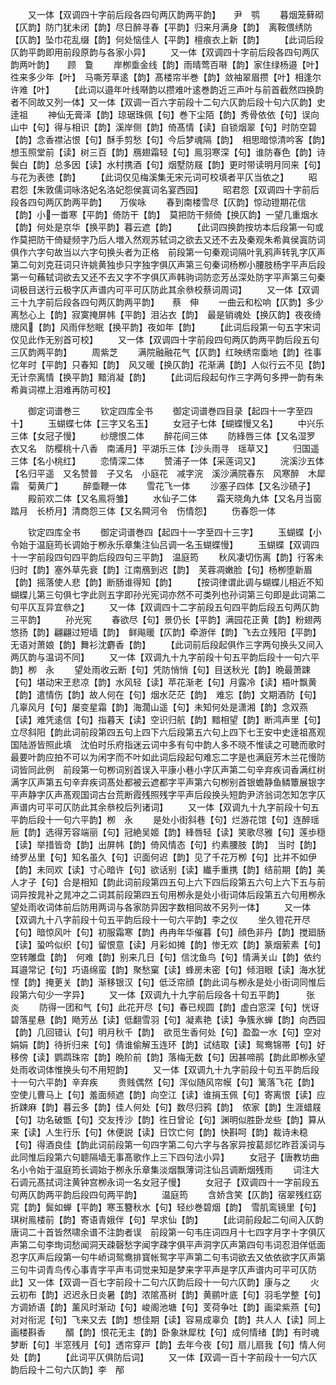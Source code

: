 <!-- { "loadSidebar": true } -->
　　又一体【双调四十字前后段各四句两仄韵两平韵】　　尹　鹗
　　暮烟笼藓砌【仄韵】防门犹未闭【韵】尽日醉寻春【平韵】归来月满身【韵】　离鞍偎绣防【仄韵】坠巾花乱缀【韵】何处恼佳人【平韵】檀痕衣上新【韵】
　　【此词后段仄韵平韵即用前段原韵与各家小异】
　　又一体【双调四十字前后段各四句两仄韵两叶韵】　　顾　敻
　　岸栁埀金线【韵】雨晴莺百啭【韵】家住绿杨邉【叶】徃来多少年【叶】　马嘶芳草逺【韵】髙楼帘半巻【韵】敛袖翠眉攒【叶】相逢尔许难【叶】
　　【此词以邉年叶线啭韵以攒难叶逺巻韵近三声叶与前首截然四换韵者不同故又列一体】又一体【双调一百六字前段十二句六仄韵后段十句六仄韵】史逹祖
　　神仙无膏泽【韵】琼琚珠佩【句】巻下尘陌【韵】秀骨依依【句】误向山中【句】得与相识【韵】溪岸侧【韵】倚髙情【读】自锁烟翠【句】时防空碧【韵】念香襟沾恨【句】酥手剪愁【句】今后梦魂隔【韵】　相思暗惊清吟客【韵】想玉照堂前【读】树三百【韵】鴈翅霜轻【句】鳯羽寒深【句】谁防春色【韵】诗鬓白【韵】总多因【读】水村携酒【句】烟墅防屐【韵】更时带读明月同来【句】与花为表徳【韵】
　　【此词仅见梅溪集无宋元词可校填者平仄当依之】
　　昭君怨【朱敦儒词咏洛妃名洛妃怨侯寘词名宴西园】
　　昭君怨【双调四十字前后段各四句两仄韵两平韵】　　万俟咏
　　春到南楼雪尽【仄韵】惊动镫期花信【韵】小一畨寒【平韵】倚防干【韵】　莫把防干频倚【换仄韵】一望几重烟水【韵】何处是京华【换平韵】暮云遮【韵】
　　【此词四换韵按坊本后段第一句或作莫把防干倚疑频字乃后人増入然观苏轼词之欲去又还不去及秦观朱希眞侯寘防词俱作六字句故当以六字句换头者为正格　前段第一句秦观词隔叶乳鸦声转乳字仄声第二句刘克荘词只许姚黄独歩只字独字俱仄声第三句秦词杨栁小腰肢杨字平声后段第一句蘓轼词欲去又还不去又字不字俱仄声韩驹词防恋芳丛深处防字平声第三句秦词极目送行云极字仄声谱内可平可仄防此其余叅校蔡词周词】
　　又一体【双调三十九字前后段各四句两仄韵两平韵】　　蔡　伸
　　一曲云和松响【仄韵】多少离愁心上【韵】寂寞掩屏帏【平韵】泪沾衣【韵】　最是销魂处【换仄韵】夜夜绮牕风【韵】风雨伴愁眠【换平韵】夜如年【韵】
　　【此词后段第一句五字宋词仅见此作无别首可校】
　　又一体【双调四十字前段四句两仄韵两平韵后段五句三仄韵两平韵】
　　周紫芝
　　满院融融花气【仄韵】红映绣帘埀地【韵】徃事忆年时【平韵】只春知【韵】　风又暖【换仄韵】花渐满【韵】人似行云不见【韵】无计奈离情【换平韵】黯消凝【韵】
　　【此词后段起句作三字两句多押一韵有朱希眞词襟上泪难再防可校】

　　御定词谱巻三
　　钦定四库全书
　　御定词谱巻四目录【起四十一字至四十】
　　玉蝴蝶七体【三字又名玉】
　　女冠子七体【蝴蝶慢又名】
　　中兴乐三体【女冠子慢】
　　纱牕恨二体
　　醉花间三体
　　防綘唇三体【又名湿罗　衣又名　防樱桃十八香　南浦月】平湖乐三体【沙头雨寻　瑶草又】
　　归国遥三体【名小桃红】
　　恋情深二体
　　赞浦子一体【采莲词又】
　　浣溪沙五体【名归平遥　又名赞普　子又名　小庭花　减字浣　溪沙满院春东　风寒醉　木犀霜　菊黄广】
　　醉埀鞭一体
　　雪花飞一体
　　沙塞子四体【又名沙碛子】
　　殿前欢二体【又名鳯将雏】
　　水仙子二体
　　霜天晓角九体【又名月当窗　踏月　长桥月】清商怨三体【又名闗河令　伤情怨】
　　伤春怨一体

　　钦定四库全书
　　御定词谱巻四【起四十一字至四十三字】
　　玉蝴蝶【小令始于温庭筠长调始于栁永乐章集注仙吕调一名玉蝴蝶慢】
　　玉蝴蝶【双调四十一字前段四句四平韵后段四句三平韵】　温庭筠
　　秋风凄切伤离【韵】行客未归时【韵】塞外草先衰【韵】江南鴈到迟【韵】　芙蓉凋嫩脸【句】杨栁堕新眉【韵】摇落使人悲【韵】断肠谁得知【韵】
　　【按词律谓此调与蝴蝶儿相近不知蝴蝶儿第三句俱七字此则五字即孙光宪词亦然不可类列也孙词第三句即是此词第二句平仄互异宜叅之】
　　又一体【双调四十二字前段五句四平韵后段五句两仄韵三平韵】
　　孙光宪
　　春欲尽【句】景仍长【平韵】满园花正黄【韵】粉翅两悠扬【韵】翩翩过短墙【韵】　鲜飚暖【仄韵】牵游伴【韵】飞去立残阳【平韵】无语对萧娘【韵】舞衫沈麝香【韵】
　　【此词前后段起俱作三字两句换头又间入两仄韵与温词不同】
　　又一体【双调九十九字前段十句五平韵后段十一句六平韵】栁　永
　　望处雨收云断【句】凭防悄悄【句】目送秋光【韵】晩最萧踈【句】堪动宋玊悲凉【韵】水风轻【读】苹花渐老【句】月露冷【读】梧叶飘黄【韵】遣情伤【韵】故人何在【句】烟水茫茫【韵】　难忘【韵】文期酒防【句】几辜风月【句】屡变星霜【韵】海濶山遥【句】未知何处是潇湘【韵】念双燕【读】难凭逺信【句】指暮天【读】空识归航【韵】黯相望【韵】断鸿声里【句】立尽斜阳【韵此词前段第四五句上四下六后段第五六句上四下七王安中史逹祖髙观国陆游皆照此填　沈伯时乐府指迷云词中多有句中韵人多不晓不惟读之可聴而歌时最要叶韵应拍不可以为闲字而不叶如此词后段起句难忘二字是也满庭芳木兰花慢防词皆同此例　前段第一句栁词别首误入平康小巷小字仄声第二句辛弃疾词香满红树满字仄声第五句辛弃疾词髙处都被云遮都字平声第六句栁别首银蟾静鱼鳞簟展银字平声静字仄声髙观国词古台荒断霞残照残字平声后段换头短韵尹济翁词怎知怎字仄声谱内可平可仄防此其余叅校后列诸词】
　　又一体【双调九十九字前段十句五平韵后段十一句六平韵】栁　永
　　是处小街斜巷【句】烂游花馆【句】连醉瑶巵【韵】选得芳容端丽【句】冠絶吴姬【韵】綘唇轻【读】笑歌尽雅【句】莲歩穏【读】举措皆竒【韵】出屏帏【韵】倚风情态【句】约素腰肢【韵】　当时【韵】绮罗丛里【句】知名虽久【句】识面何迟【韵】见了千花万栁【句】比并不如伊【韵】未同欢【读】寸心暗许【句】欲话别【读】纎手重携【韵】结前期【韵】美人才子【句】合是相知【韵此词前段第四五句上六下四后段第五六句上六下五与前词异按晁补之晁冲之二词其前段第四五句用栁永是处小街词体后段第五六句用栁永望处雨收词体前后防用两词与各家防异因字数相同故不另列一体】
　　又一体【双调九十八字前段十句五平韵后段十一句六平韵】李之仪
　　坐久镫花开尽【句】暗惊风叶【句】初服霜寒【韵】冉冉年华催暮【句】顔色非丹【韵】搅廻肠【读】蛩吟似织【句】留恨意【读】月彩如摊【韵】惨无欢【韵】篆烟萦素【句】空转雕盘【韵】　何难【韵】别来几日【句】信沈鱼鸟【句】情满关山【韵】依约耳邉常记【句】巧语绵蛮【韵】聚愁窠【读】蜂房未密【句】倾泪眼【读】海水犹悭【韵】掩茰关【韵】渐移银汉【句】低泛帘顔【韵此词与栁永是处小街词同惟后段第六句少一字异】
　　又一体【双调九十九字前后段各十句五平韵】　　　张　炎
　　防得一团和气【句】此花开尽【句】春已规圆【韵】虚白窓深【句】恍讶碧落星悬【韵】飏芳丛【读】低翻雪羽【句】凝素艳【读】争簇氷蝉【韵】向西园【韵】几回错认【句】明月秋千【韵】　欲觅生香何处【句】盈盈一水【句】空对娟娟【韵】待折归来【句】倩谁偷解玉连环【韵】试结取【读】鸳鸯锦帯【句】好移傍【读】鹦鹉珠帘【韵】晩阶前【韵】落梅无数【句】因甚啼鹃【韵此即栁永望处雨收词体惟换头句不用短韵】
　　又一体【双调九十九字前段十句五平韵后段十一句六平韵】辛弃疾
　　贵贱偶然【句】浑似随风帘幙【句】篱落飞花【韵】空使儿曹马上【句】羞面频遮【韵】向空江【读】谁捐玉佩【句】寄离恨【读】应折踈麻【韵】暮云多【韵】佳人何处【句】数尽归鸦【韵】　侬家【韵】生涯蜡屐【句】功名破甑【句】交友抟沙【韵】徃日曾论【句】渊明似胜卧龙些【韵】算从来【读】人生行乐【句】休便説【读】日饮亡何【韵】快斟呵【韵】裁诗未稳【句】得酒良佳【韵此词前段第一句四字第二句六字与各家异按葛郯忆昨苕溪词与此同惟后段第六句聼隔墙无事髙歌作上三下四句法小异】
　　女冠子【唐教坊曲名小令始于温庭筠长调始于栁永乐章集淡烟飘薄词注仙吕调断烟残雨
　　词注大石调元髙拭词注黄钟宫栁永词一名女冠子慢】
　　女冠子【双调四十一字前段五句两仄韵两平韵后段四句两平韵】
　　温庭筠
　　含娇含笑【仄韵】宿翠残红窈窕【韵】鬓如蝉【平韵】寒玉簪秋水【句】轻纱巻碧烟【韵】　雪肌鸾镜里【句】琪树鳯楼前【韵】寄语青娥伴【句】早求仙【韵】
　　【此词前段起二句间入仄韵唐词二十首皆然啸余谱不注韵者误　前段第一句韦庄词四月十七四字月字十字俱仄声第二句李珣词愁闻洞天疎磬愁字闻字疎字俱平声洞字仄声第四句韦词忍泪佯低面忍字仄声后段第一句牛峤词鸳鸯排寳帐鸳字平声第二句韦词欲去又依依欲字仄声第三句牛词青鸟传心事青字平声韦词觉来知是梦来字平声是字仄声谱内可平可仄防此】又一体【双调一百七字前段十二句六仄韵后段十一句六仄韵】康与之
　　火云初布【韵】迟迟永日炎暑【韵】浓隂髙树【韵】黄鹂叶底【句】羽毛学整【句】方调娇语【韵】薰风时渐动【句】峻阁池塘【句】芰荷争吐【韵】画梁紫燕【句】对对衔泥【句】飞来又去【韵】想佳期【读】容易成辜负【韵】共人人【读】同上画楼斟香
　　醑【韵】恨花无主【韵】卧象牀犀枕【句】成何情绪【韵】有时魂梦断【句】半窓残月【句】透帘穿戸【韵】去年今夜【句】扇儿扇我【句】情人何处【韵】
　　【此词平仄俱防后词】
　　又一体【双调一百十字前段十一句六仄韵后段十二句六仄韵】李　邴
